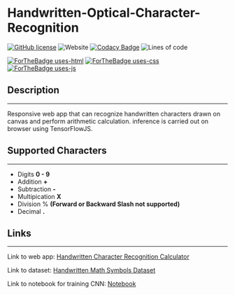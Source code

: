 # Handwritten-Optical-Character-Recognition

[![GitHub license](https://img.shields.io/github/license/Sagyam/Handwritten-Optical-Character-Recognition?style=for-the-badge)](https://github.com/Sagyam/Handwritten-Optical-Character-Recognition)
![Website](https://img.shields.io/website?style=for-the-badge&url=https%3A%2F%2Fsagyamthapa.me%2FHandwritten-Optical-Character-Recognition%2F)
[![Codacy Badge](https://app.codacy.com/project/badge/Grade/628378fb4b5d47dfbb6979a686726690)](https://www.codacy.com/gh/Sagyam/Handwritten-Optical-Character-Recognition/dashboard?utm_source=github.com&utm_medium=referral&utm_content=Sagyam/Handwritten-Optical-Character-Recognition&utm_campaign=Badge_Grade)
![Lines of code](https://img.shields.io/tokei/lines/github/sagyam/Handwritten-Optical-Character-Recognition?style=for-the-badge)

[![ForTheBadge uses-html](http://ForTheBadge.com/images/badges/uses-html.svg)](http://ForTheBadge.com)
[![ForTheBadge uses-css](http://ForTheBadge.com/images/badges/uses-css.svg)](http://ForTheBadge.com)
[![ForTheBadge uses-js](http://ForTheBadge.com/images/badges/uses-js.svg)](http://ForTheBadge.com)

## Description

---

Responsive web app that can recognize handwritten characters drawn on canvas and perform arithmetic calculation. inference is carried out on browser using TensorFlowJS.

## Supported Characters

---

- Digits **0 - 9**
- Addition **+**
- Subtraction **-**
- Multipication **X**
- Division % **(Forward or Backward Slash not supported)**
- Decimal **.**

## Links

---

Link to web app: [Handwritten Character Recognition Calculator](http://sagyamthapa.me/Handwritten-Optical-Character-Recognition/)

Link to dataset: [Handwritten Math Symbols Dataset](https://www.kaggle.com/sagyamthapa/handwritten-math-symbols)

Link to notebook for training CNN: [Notebook](https://www.kaggle.com/sagyamthapa/starter-notebook)
